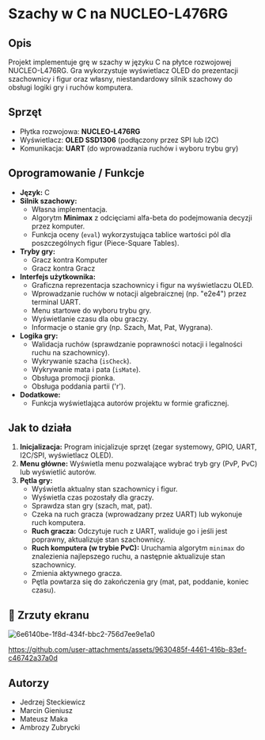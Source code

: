 # Szachy w C na NUCLEO-L476RG

## Opis

Projekt implementuje grę w szachy w języku C na płytce rozwojowej NUCLEO-L476RG. Gra wykorzystuje wyświetlacz OLED do prezentacji szachownicy i figur oraz własny, niestandardowy silnik szachowy do obsługi logiki gry i ruchów komputera.

## Sprzęt

* Płytka rozwojowa: **NUCLEO-L476RG**
* Wyświetlacz: **OLED SSD1306** (podłączony przez SPI lub I2C)
* Komunikacja: **UART** (do wprowadzania ruchów i wyboru trybu gry)

## Oprogramowanie / Funkcje

* **Język:** C
* **Silnik szachowy:**
    * Własna implementacja.
    * Algorytm **Minimax** z odcięciami alfa-beta do podejmowania decyzji przez komputer.
    * Funkcja oceny (`eval`) wykorzystująca tablice wartości pól dla poszczególnych figur (Piece-Square Tables).
* **Tryby gry:**
    * Gracz kontra Komputer
    * Gracz kontra Gracz
* **Interfejs użytkownika:**
    * Graficzna reprezentacja szachownicy i figur na wyświetlaczu OLED.
    * Wprowadzanie ruchów w notacji algebraicznej (np. "e2e4") przez terminal UART.
    * Menu startowe do wyboru trybu gry.
    * Wyświetlanie czasu dla obu graczy.
    * Informacje o stanie gry (np. Szach, Mat, Pat, Wygrana).
* **Logika gry:**
    * Walidacja ruchów (sprawdzanie poprawności notacji i legalności ruchu na szachownicy).
    * Wykrywanie szacha (`isCheck`).
    * Wykrywanie mata i pata (`isMate`).
    * Obsługa promocji pionka.
    * Obsługa poddania partii ('r').
* **Dodatkowe:**
    * Funkcja wyświetlająca autorów projektu w formie graficznej.

## Jak to działa

1.  **Inicjalizacja:** Program inicjalizuje sprzęt (zegar systemowy, GPIO, UART, I2C/SPI, wyświetlacz OLED).
2.  **Menu główne:** Wyświetla menu pozwalające wybrać tryb gry (PvP, PvC) lub wyświetlić autorów.
3.  **Pętla gry:**
    * Wyświetla aktualny stan szachownicy i figur.
    * Wyświetla czas pozostały dla graczy.
    * Sprawdza stan gry (szach, mat, pat).
    * Czeka na ruch gracza (wprowadzany przez UART) lub wykonuje ruch komputera.
    * **Ruch gracza:** Odczytuje ruch z UART, waliduje go i jeśli jest poprawny, aktualizuje stan szachownicy.
    * **Ruch komputera (w trybie PvC):** Uruchamia algorytm `minimax` do znalezienia najlepszego ruchu, a następnie aktualizuje stan szachownicy.
    * Zmienia aktywnego gracza.
    * Pętla powtarza się do zakończenia gry (mat, pat, poddanie, koniec czasu).

## 📸 Zrzuty ekranu
![6e6140be-1f8d-434f-bbc2-756d7ee9e1a0](https://github.com/user-attachments/assets/3fc0f25a-0ac2-401b-ac96-b9f288a7918a)



https://github.com/user-attachments/assets/9630485f-4461-416b-83ef-c46742a37a0d



## Autorzy 

* Jedrzej Steckiewicz
* Marcin Gieniusz
* Mateusz Maka
* Ambrozy Zubrycki
